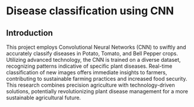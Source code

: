 # Disease classification using CNN

## Introduction

This project employs Convolutional Neural Networks (CNN) to swiftly and accurately classify diseases in Potato, Tomato, and Bell Pepper crops. Utilizing advanced technology, the CNN is trained on a diverse dataset, recognizing patterns indicative of specific plant diseases. Real-time classification of new images offers immediate insights to farmers, contributing to sustainable farming practices and increased food security. This research combines precision agriculture with technology-driven solutions, potentially revolutionizing plant disease management for a more sustainable agricultural future.
